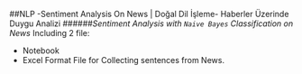 ##NLP -Sentiment Analysis On News | Doğal Dil İşleme- Haberler Üzerinde Duygu Analizi
######*Sentiment Analysis with `Naive Bayes` Classification on News* 
Including 2 file:
- Notebook
- Excel Format File for Collecting sentences from News.
